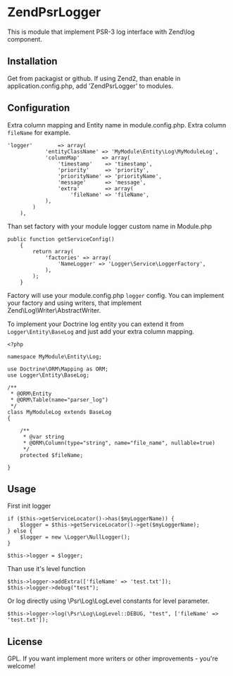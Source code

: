ZendPsrLogger
=============

This is module that implement PSR-3 log interface with Zend\log component.

Installation
------------

Get from packagist or github. If using Zend2, than enable in application.config.php,
add 'ZendPsrLogger' to modules.

Configuration
-------------

Extra column mapping and Entity name in module.config.php.
Extra column `fileName` for example.

```
'logger'        => array(
            'entityClassName' => 'MyModule\Entity\Log\MyModuleLog',
            'columnMap'       => array(
                'timestamp'    => 'timestamp',
                'priority'     => 'priority',
                'priorityName' => 'priorityName',
                'message'      => 'message',
                'extra'        => array(
                    'fileName' => 'fileName',
            ),
        )
    ),
```

Than set factory with your module logger custom name in Module.php

```
public function getServiceConfig()
    {
        return array(
            'factories' => array(
                'NameLogger' => 'Logger\Service\LoggerFactory',
            ),
        );
    }
```

Factory will use your module.config.php `logger` config.
You can implement your factory and using writers,
that implement Zend\Log\Writer\AbstractWriter.

To implement your Doctrine log entity you can extend it from
`Logger\Entity\BaseLog` and just add your extra column mapping.

```
<?php

namespace MyModule\Entity\Log;

use Doctrine\ORM\Mapping as ORM;
use Logger\Entity\BaseLog;

/**
 * @ORM\Entity
 * @ORM\Table(name="parser_log")
 */
class MyModuleLog extends BaseLog
{

    /**
     * @var string
     * @ORM\Column(type="string", name="file_name", nullable=true)
     */
    protected $fileName;

}

```

Usage
-----

First init logger

```
if ($this->getServiceLocator()->has($myLoggerName)) {
    $logger = $this->getServiceLocator()->get($myLoggerName);
} else {
    $logger = new \Logger\NullLogger();
}

$this->logger = $logger;
```

Than use it's level function

```
$this->logger->addExtra(['fileName' => 'test.txt']);
$this->logger->debug("test");
```

Or log directly using \Psr\Log\LogLevel constants for level parameter.

```
$this->logger->log(\Psr\Log\LogLevel::DEBUG, "test", ['fileName' => 'test.txt']);
```

License
-------

GPL. If you want implement more writers or other improvements - you're welcome!